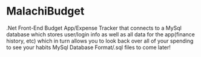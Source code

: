 # MalachiBudget
.Net Front-End Budget App/Expense Tracker that connects to a MySql database which stores user/login info as well as all data for the app(finance history, etc) which in turn allows you to look back over all of your spending to see your habits
MySql Database Format/.sql files to come later!
